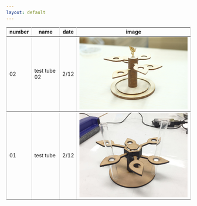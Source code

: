 ```yaml
---
layout: default
---
```




<table  border="1" cellspacing="0" cellpadding="5" bordercolor="#dfdfdf" style="border-collapse: collapse">
  <tr>
    <th>number</th>
    <th>name</th>
    <th>date</th>
    <th>image</th>
  </tr>
  <tr>
    <td>02</td>
    <td>test tube 02</td>
    <td>2/12</td>
    <td><img src="image/test_tube_stand_02.JPG" width="500px"></td>
  </tr>
  <tr>
    <td>01</td>
    <td>test tube</td>
    <td>2/12</td>
    <td><img src="image/test_tube_stand.JPG" width="500px"></td>
  </tr>
</table>

<!-- 参考

| 左揃え | 中央揃え | 右揃え |
|:---|:---:|---:|
|1 |2 |3 |
|4 |5 |6 |

-->
